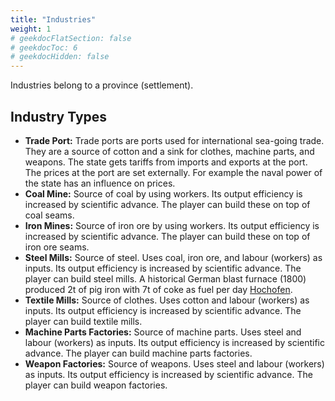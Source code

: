 ```yaml
---
title: "Industries"
weight: 1
# geekdocFlatSection: false
# geekdocToc: 6
# geekdocHidden: false
---
```


Industries belong to a province (settlement).

## Industry Types

* **Trade Port:** Trade ports are ports used for international sea-going trade. They are a source of cotton and a sink for clothes, machine parts, and weapons. The state gets tariffs from imports and exports at the port. The prices at the port are set externally. For example the naval power of the state has an influence on prices.
* **Coal Mine:** Source of coal by using workers. Its output efficiency is increased by scientific advance. The player can build these on top of coal seams.
* **Iron Mines:** Source of iron ore by using workers. Its output efficiency is increased by scientific advance. The player can build these on top of iron ore seams.
* **Steel Mills:** Source of steel. Uses coal, iron ore, and labour (workers) as inputs. Its output efficiency is increased by scientific advance. The player can build steel mills. A historical German blast furnace (1800) produced 2t of pig iron with 7t of coke as fuel per day [Hochofen](https://de.wikipedia.org/wiki/Hochofen).
* **Textile Mills:** Source of clothes. Uses cotton and labour (workers) as inputs. Its output efficiency is increased by scientific advance. The player can build textile mills.
* **Machine Parts Factories:** Source of machine parts. Uses steel and labour (workers) as inputs. Its output efficiency is increased by scientific advance. The player can build machine parts factories.
* **Weapon Factories:** Source of weapons. Uses steel and labour (workers) as inputs. Its output efficiency is increased by scientific advance. The player can build weapon factories.
